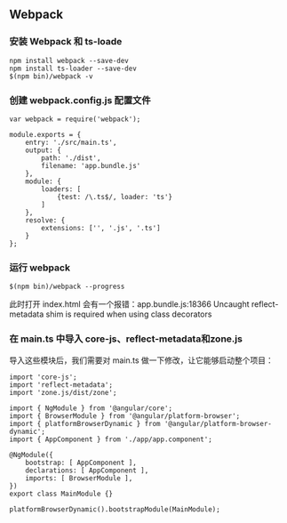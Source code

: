 ## Webpack

### 安装 Webpack 和 ts-loade

```
npm install webpack --save-dev
npm install ts-loader --save-dev
$(npm bin)/webpack -v
```

### 创建 webpack.config.js 配置文件

```
var webpack = require('webpack');

module.exports = {
    entry: './src/main.ts',
    output: {
        path: './dist',
        filename: 'app.bundle.js'
    },
    module: {
        loaders: [
            {test: /\.ts$/, loader: 'ts'}
        ]
    },
    resolve: {
        extensions: ['', '.js', '.ts']
    }
};
```

###  运行 webpack

```
$(npm bin)/webpack --progress
```

此时打开 index.html 会有一个报错：app.bundle.js:18366 Uncaught reflect-metadata shim is required when using class decorators

### 在 main.ts 中导入 core-js、reflect-metadata和zone.js

导入这些模块后，我们需要对 main.ts 做一下修改，让它能够启动整个项目：

```
import 'core-js';
import 'reflect-metadata';
import 'zone.js/dist/zone';

import { NgModule } from '@angular/core';
import { BrowserModule } from '@angular/platform-browser';
import { platformBrowserDynamic } from '@angular/platform-browser-dynamic';
import { AppComponent } from './app/app.component';

@NgModule({
    bootstrap: [ AppComponent ],
    declarations: [ AppComponent ],
    imports: [ BrowserModule ],
})
export class MainModule {}

platformBrowserDynamic().bootstrapModule(MainModule);
```






